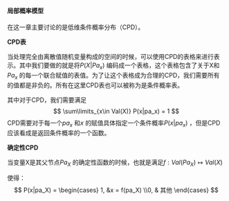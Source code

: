 #### 局部概率模型

在这一章主要讨论的是低维条件概率分布（CPD）。

**CPD表**

当处理完全由离散值随机变量构成的空间的时候，可以使用CPD的表格来进行表示。其中我们要做的就是将$P(X|Pa_x)$ 编码成一个表格，这个表格包含了关于X和$Pa_x$ 的每一个联合赋值的表值。为了让这个表格成为合理的CPD，我们需要所有的值都是非负的。所有在这里CPD表也可以被称为是条件概率表。

其中对于CPD，我们需要满足
$$
\sum\limits_{x\in Val(X)} P(x|pa_x) = 1
$$
CPD需要对于每一个$pa_x$ 和$x$ 的赋值具体指定一个条件概率$P(x|pa_x)$ ，但是CPD应该看成是返回条件概率的一个函数。



**确定性CPD**

当变量X是其父节点$Pa_X$ 的确定性函数的时候，也就是满足$f: Val(Pa_X)  \mapsto Val(X)$ 

使得：
$$
P(x|pa_X) = \begin{cases} 1, &x = f(pa_X)  \\0,  & 其他   \end{cases}
$$
